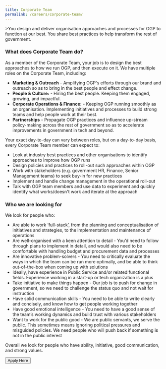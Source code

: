 ```yaml
---
title: Corporate Team
permalink: /careers/corporate-team/
---
```

&gt;You design and deliver organisation approaches and processes for OGP to function at our best. You share best practices to help transform the rest of government.

### **What does Corporate Team do?**
As a member of the Corporate Team, your job is to design the best approaches to how we run OGP, and then execute on it. We have multiple roles on the Corporate Team, including:
* **Marketing &amp; Outreach** - Amplifying OGP's efforts through our brand and outreach so as to bring in the best people and effect change.
* **People &amp; Culture:** - Hiring the best people. Keeping them engaged, growing, and impactful.
* **Corporate Operations &amp; Finance:** - Keeping OGP running smoothly as an organisation. Implementing initiatives and processes to build strong teams and help people work at their best.
* **Partnerships** - Propagate OGP practices and influence up-stream policy-making across the rest of government so as to accelerate improvements in government in tech and beyond.

Your exact day-to-day can vary between roles, but on a day-to-day basis, every Corporate Team member can expect to:
* Look at industry best practices and other organisations to identify approaches to improve how OGP runs
* Design policies and practices to roll-out such approaches within OGP
* Work with stakeholders (e.g. government HR, Finance, Senior Management teams) to seek buy-in for new practices
* Implement and handle change management in the operational roll-out
* Talk with OGP team members and use data to experiment and quickly identify what works/doesn't work and iterate at the approach

### **Who we are looking for**
We look for people who:

* Are able to work ‘full-stack’, from the planning and conceptualisation of initiatives and strategies, to the implementation and maintenance of operations
* Are well-organised with a keen attention to detail - You’d need to follow through plans to implement in detail, and would also need to be comfortable with handling budget and procurement data and processes
* Are innovative problem-solvers - You need to critically evaluate the ways in which the team can be run more optimally, and be able to think out-of-the-box when coming up with solutions
* Ideally, have experience in Public Service and/or related functional fields. Experience working in a start-up or tech organization is a plus
* Take initiative to make things happen - Our job is to push for change in government, so we need to challenge the status quo and not wait for instruction
* Have solid communication skills - You need to be able to write clearly and concisely, and know how to get people working together
* Have good emotional intelligence - You need to have a good sense of the team’s working dynamics and build trust with various stakeholders
* Want to work for the public good - We are public servants, we serve the public. This sometimes means ignoring political pressures and misguided policies. We need people who will push back if something is not in the public interest

Overall we look for people who have ability, initiative, good communication, and strong values.

<a href="https://opengovernmentproducts.recruitee.com/#section-89477">
    <button class="bp-button is-secondary is-medium has-text-white is-uppercase search-button">
        Apply Here
    </button>
</a>